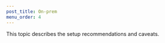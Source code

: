 ```yaml
---
post_title: On-prem
menu_order: 4
---
```


This topic describes the setup recommendations and caveats.